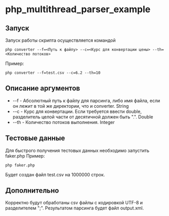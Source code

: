# php_multithread_parser_example

## Запуск

Запуск работы скрипта осуществляется командой 
```
php converter --f=<Путь к файлу> --c=<Курс для конвертации цены> --th=<Количество потоков>
```
Пример:
```
php converter --f=test.csv --c=6.2 --th=10
```

## Описание аргументов

* --f - Абсолютный путь к файлу для парсинга, либо имя файла, если он лежит в той же директории, что и converter. String
* --c - Курс для конвертации. Если требуется ввести double, разделитель целой части от десятичной должен быть ".". Double
* --th - Количество потоков выполнения. Integer

## Тестовые данные

Для быстрого получения тестовых данных необходимо запустить faker.php 
Пример:
```
php faker.php
```
Будет создан файл test.csv на 1000000 строк.

## Дополнительно
Корректно будут обработаны csv файлы с кодировкой UTF-8 и разделителем ";". Результатом парсинга будет файл output.xml.
